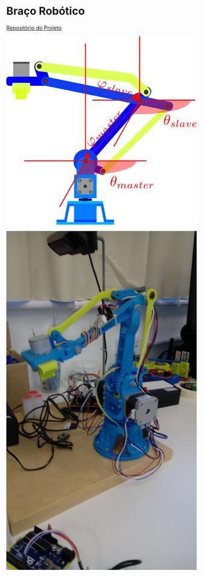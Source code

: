 # Braço Robótico

[Repositório do Projeto](https://github.com/LPAE/lpae.github.io/tree/master/projetos/RoboticArm)

![](./Simulation/fundamentals/arm_1.png)



![20190219_164424](./imagens/20190219_164424.jpg)

